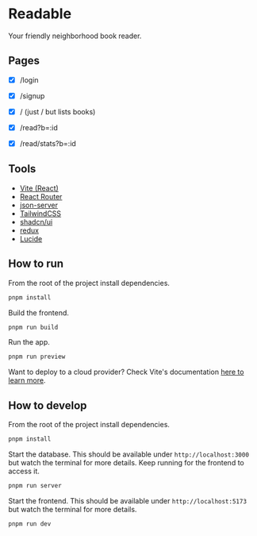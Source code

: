 # Readable
Your friendly neighborhood book reader.


## Pages
- [x] /login
- [x] /signup
- [x] / (just / but lists books)
- [x] /read?b=:id
- [x] /read/stats?b=:id


## Tools
- [Vite (React)](https://vite.dev/)
- [React Router](https://reactrouter.com/home)
- [json-server](https://www.npmjs.com/package/json-server)
- [TailwindCSS](https://tailwindcss.com/)
- [shadcn/ui](https://ui.shadcn.com/)
- [redux](https://react-redux.js.org/)
- [Lucide](https://lucide.dev/)


## How to run
From the root of the project install dependencies.
```sh
pnpm install
```

Build the frontend.
```sh
pnpm run build
```

Run the app.
```sh
pnpm run preview
```

Want to deploy to a cloud provider? Check Vite's documentation [here to learn more](https://vite.dev/guide/static-deploy.html).


## How to develop
From the root of the project install dependencies.
```sh
pnpm install
```

Start the database. This should be available under `http://localhost:3000` but watch the terminal for more details. Keep running for the frontend to access it.
```sh
pnpm run server
```

Start the frontend. This should be available under `http://localhost:5173` but watch the terminal for more details.
```sh
pnpm run dev
```

